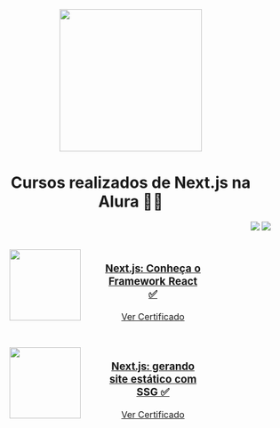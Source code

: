 <div align="center">
  <img width="256px" src="https://images-cdn.openxcell.com/wp-content/uploads/2024/07/24154156/dango-inner-2.webp">
  <h1>Cursos realizados de Next.js na Alura 🐱‍👤</h1>
</div>

<p align="right">
  <img loading="lazy" src="https://img.shields.io/badge/CARGA_HORARIA_TOTAL-16_HORAS-blue?style=for-the-badge"/>
  <img loading="lazy" src="http://img.shields.io/static/v1?label=CURSOS%20REALIZADOS:&message=2&color=GREEN&style=for-the-badge"/>
</p>

<!-- Tabela única para manter tamanho uniforme -->
<table align="center" style="width: 80%; table-layout: fixed; border-collapse: separate; border-spacing: 15px 10px;">
  <tr align="center">
    <td style="width: 150px; text-align: center;">
      <a href="https://github.com/GustavoVieiraa">
        <img loading="lazy" width="128px" src="https://www.alura.com.br/assets/api/cursos/next-js-conheca-framework-react.svg" />
      </a>
    </td>
    <td style="text-align: center;">
      <h3>
        <a href="https://github.com/GustavoVieiraa/Next.js-conheca-o-framework-React">
          Next.js: Conheça o Framework React ✅
        </a>
      </h3>
      <a href="https://cursos.alura.com.br/certificate/gustavo-vieira17/next-js-conheca-framework-react">
        Ver Certificado
      </a>
    </td>
  </tr>
</table>

<!-- Tabela única para manter tamanho uniforme -->
<table align="center" style="width: 80%; table-layout: fixed; border-collapse: separate; border-spacing: 15px 10px;">
  <tr align="center">
    <td style="width: 150px; text-align: center;">
      <a href="https://github.com/GustavoVieiraa">
        <img loading="lazy" width="128px" src="https://www.alura.com.br/assets/api/cursos/next-js-gerando-site-estatico-ssg.svg" />
      </a>
    </td>
    <td style="text-align: center;">
      <h3>
        <a href="https://github.com/GustavoVieiraa/Next.js-gerando-site-estatico-com-SSG">
          Next.js: gerando site estático com SSG ✅
        </a>
      </h3>
      <a href="https://cursos.alura.com.br/certificate/gustavo-vieira17/next-js-gerando-site-estatico-ssg">
        Ver Certificado
      </a>
    </td>
  </tr>
</table>
